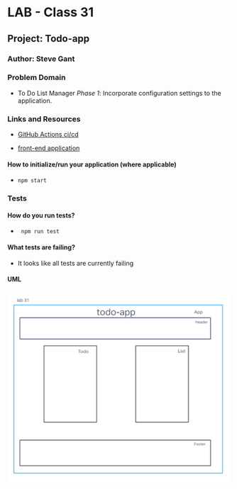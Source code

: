 # LAB - Class 31

## Project: Todo-app

### Author: Steve Gant

### Problem Domain  

- To Do List Manager *Phase 1*: Incorporate configuration settings to the application.

### Links and Resources

- [GitHub Actions ci/cd](https://github.com/stevengant/todo-app/actions) 

- [front-end application]()

#### How to initialize/run your application (where applicable)

- `npm start`

### Tests

#### How do you run tests?
- ` npm run test`
#### What tests are failing?
- It looks like all tests are currently failing

#### UML

![Lab31UML](assets/Lab31UML.png)